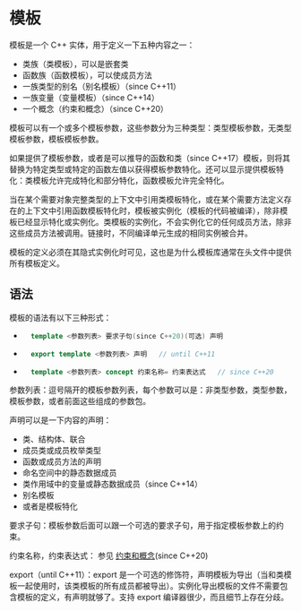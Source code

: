 # 模板

模板是一个 C++ 实体，用于定义一下五种内容之一：

- 类族（类模板），可以是嵌套类
- 函数族（函数模板），可以使成员方法
- 一族类型的别名（别名模板）（since C++11）
- 一族变量（变量模板）（since C++14）
- 一个概念（约束和概念）（since C++20）

模板可以有一个或多个模板参数，这些参数分为三种类型：类型模板参数，无类型模板参数，模板模板参数。

如果提供了模板参数，或者是可以推导的函数和类（since C++17）模板，则将其替换为特定类型或特定的函数左值以获得模板参数特化。还可以显示提供模板特化：类模板允许完成特化和部分特化，函数模板允许完全特化。

当在某个需要对象完整类型的上下文中引用类模板特化，或在某个需要方法定义存在的上下文中引用函数模板特化时，模板被实例化（模板的代码被编译），除非模板已经显示特化或实例化。类模板的实例化，不会实例化它的任何成员方法，除非这些成员方法被调用。链接时，不同编译单元生成的相同实例被合并。

模板的定义必须在其隐式实例化时可见，这也是为什么模板库通常在头文件中提供所有模板定义。

## 语法

模板的语法有以下三种形式：

- ```c++
    template <参数列表> 要求子句(since C++20)(可选) 声明
    ```

- ```c++
    export template <参数列表> 声明   // until C++11
    ```

- ```c++
    template <参数列表> concept 约束名称= 约束表达式   // since C++20
    ```

参数列表：逗号隔开的模板参数列表，每个参数可以是：非类型参数，类型参数，模板参数，或者前面这些组成的参数包。

声明可以是一下内容的声明：

- 类、结构体、联合
- 成员类或成员枚举类型
- 函数或成员方法的声明
- 命名空间中的静态数据成员
- 类作用域中的变量或静态数据成员（since C++14）
- 别名模板
- 或者是模板特化

要求子句：模板参数后面可以跟一个可选的要求子句，用于指定模板参数上的约束。

约束名称，约束表达式： 参见 [约束和概念](https://en.cppreference.com/w/cpp/language/constraints)(since C++20)

export（until C++11）：export 是一个可选的修饰符，声明模板为导出（当和类模板一起使用时，该类模板的所有成员都被导出）。实例化导出模板的文件不需要包含模板的定义，有声明就够了。支持 export 编译器很少，而且细节上存在分歧。






